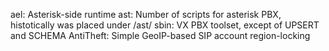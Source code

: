 ael: Asterisk-side runtime
ast: Number of scripts for asterisk PBX, histotically was placed under /ast/
sbin: VX PBX toolset, except of UPSERT and SCHEMA
AntiTheft: Simple GeoIP-based SIP account region-locking
